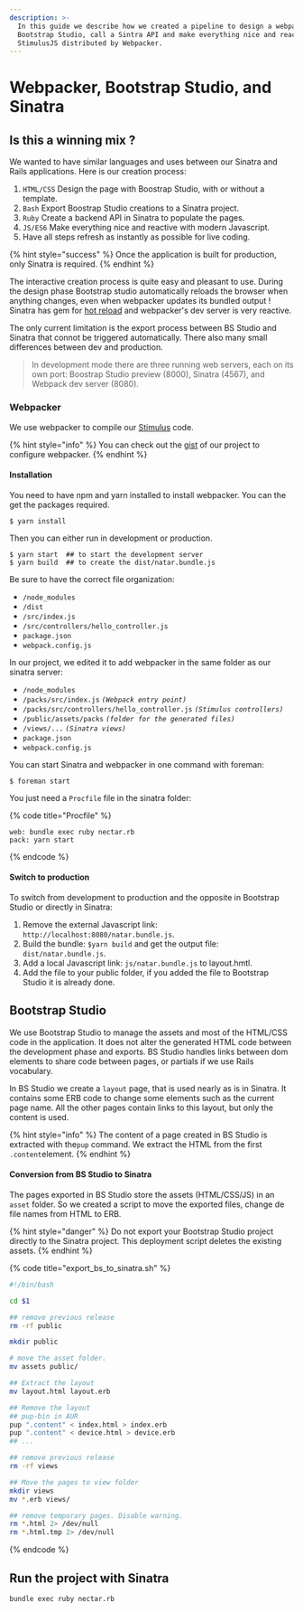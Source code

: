```yaml
---
description: >-
  In this guide we describe how we created a pipeline to design a webpage in
  Bootstrap Studio, call a Sintra API and make everything nice and reactive with
  StimulusJS distributed by Webpacker.
---
```


# Webpacker, Bootstrap Studio, and Sinatra

## Is this a winning mix ?

We wanted to have similar languages and uses between our Sinatra and Rails applications. Here is our creation process:

1. `HTML/CSS` Design the page with Boostrap Studio, with or without a template.  
2. `Bash`  Export Boostrap Studio creations to a Sinatra project.  
3. `Ruby` Create a backend API in Sinatra to populate the pages. 
4. `JS/ES6` Make everything nice and reactive with modern Javascript.
5. Have all steps refresh as instantly as possible for live coding. 

{% hint style="success" %}
Once the application is built for production, only Sinatra is required.
{% endhint %}

The interactive creation process is quite easy and pleasant to use. During the design phase  Bootstrap studio automatically reloads the browser when anything changes, even when webpacker updates its bundled output ! Sinatra has gem for [hot reload](http://sinatrarb.com/contrib/reloader) and webpacker's dev server is very reactive. 

The only current limitation is the export process between BS Studio and Sinatra that connot be triggered automatically. There also many small differences between dev and production. 

> In development mode there are three running web servers, each on its own port: Boostrap Studio preview \(8000\), Sinatra \(4567\), and Webpack dev server \(8080\).

### Webpacker

We use webpacker to compile our [Stimulus](https://stimulusjs.org/) code. 

{% hint style="info" %}
You can check out the [gist](https://gist.github.com/poqudrof/08fcdeaddd1eec56f664dad679d9f1da) of our project to configure webpacker.  [  ](https://gist.github.com/poqudrof/08fcdeaddd1eec56f664dad679d9f1da)
{% endhint %}

#### Installation

You need to have npm and yarn installed to install webpacker. You can the get the packages required. 

```
$ yarn install
```

Then you can either run in development or production. 

```text
$ yarn start  ## to start the development server
$ yarn build  ## to create the dist/natar.bundle.js
```

Be sure to have the correct file organization: 

* `/node_modules`
* `/dist`
* `/src/index.js`
* `/src/controllers/hello_controller.js`
* `package.json`
* `webpack.config.js`

In our project, we edited it to add webpacker in the same folder as our sinatra server: 

* `/node_modules`
* `/packs/src/index.js`       _`(Webpack entry point)`_
* `/packs/src/controllers/hello_controller.js`  _`(Stimulus controllers)`_
* `/public/assets/packs`   _`(folder for the generated files)`_
* `/views/...`     _`(Sinatra views)`_
* `package.json`
* `webpack.config.js`

You can start Sinatra and webpacker in one command with foreman: 

`$ foreman start`

You just need a `Procfile` file in the sinatra folder: 

{% code title="Procfile" %}
```text
web: bundle exec ruby nectar.rb
pack: yarn start 
```
{% endcode %}

#### Switch to production 

To switch from development to production and the opposite in Bootstrap Studio or directly in Sinatra: 

1. Remove the external  Javascript link: `http://localhost:8080/natar.bundle.js`.
2. Build the bundle:  `$yarn build`  and get the output file: `dist/natar.bundle.js`. 
3. Add a local Javascript link: `js/natar.bundle.js`  to layout.hmtl. 
4. Add the file to your public folder, if you added the file to Bootstrap Studio it is already done. 

## Bootstrap Studio 

We use Bootstrap Studio to manage the assets and most of the HTML/CSS code in the application. It does not alter the generated HTML code between the development phase and exports. BS Studio handles links between dom elements to share code between pages, or partials if we use Rails vocabulary. 

In BS Studio we create a `layout` page, that is used nearly as is in Sinatra. It contains some ERB code to change some elements such as the current page name. All the other pages contain links to this layout, but only the content is used. 

{% hint style="info" %}
The content of a page created in BS Studio is extracted with the`pup` command. We extract the HTML from the first  `.content`element. 
{% endhint %}

#### Conversion from BS Studio to Sinatra 

The pages exported in BS Studio store the assets \(HTML/CSS/JS\) in an `asset` folder. So we created a script to move the exported files, change de file names from HTML to ERB.

{% hint style="danger" %}
Do not export your Bootstrap Studio project directly to the Sinatra project. This deployment script deletes the existing assets. 
{% endhint %}

{% code title="export\_bs\_to\_sinatra.sh" %}
```bash
#!/bin/bash

cd $1

## remove previous release
rm -rf public

mkdir public

# move the asset folder. 
mv assets public/

## Extract the layout 
mv layout.html layout.erb

## Remove the layout
## pup-bin in AUR
pup ".content" < index.html > index.erb
pup ".content" < device.html > device.erb
## ...

## remove previous release
rm -rf views

## Move the pages to view folder
mkdir views
mv *.erb views/

## remove temporary pages. Disable warning.
rm *.html 2> /dev/null 
rm *.html.tmp 2> /dev/null 

```
{% endcode %}

 

## Run the project with Sinatra



`bundle exec ruby nectar.rb`

